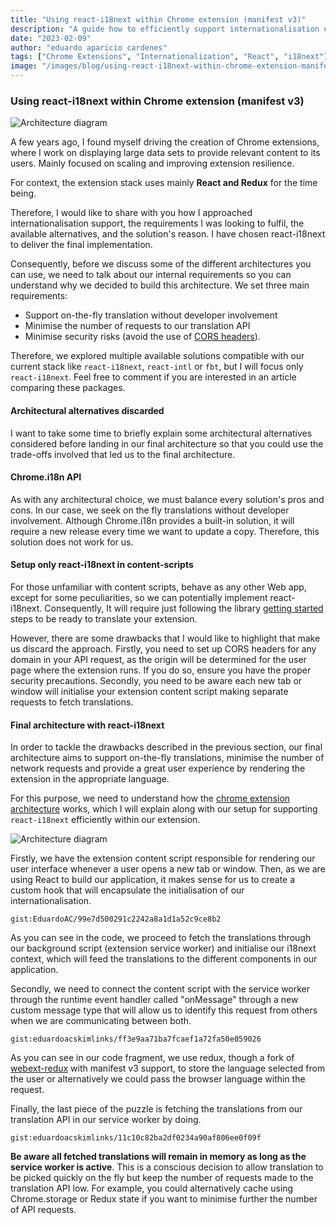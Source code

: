 ```yaml
---
title: "Using react-i18next within Chrome extension (manifest v3)"
description: "A guide how to efficiently support internationalisation using react-i18next"
date: "2023-02-09"
author: "eduardo aparicio cardenes"
tags: ["Chrome Extensions", "Internationalization", "React", "i18next"]
image: "/images/blog/using-react-i18next-within-chrome-extension-manifest-v3-frontmatter.jpg"
---
```


### Using react-i18next within Chrome extension (manifest v3)

![Architecture diagram](/images/blog/using-react-i18next-within-chrome-extension-manifest-v3-frontmatter.jpg)

A few years ago, I found myself driving the creation of Chrome extensions, where I work on displaying large data sets to provide relevant content to its users. Mainly focused on scaling and improving extension resilience.

For context, the extension stack uses mainly **React and Redux** for the time being.

Therefore, I would like to share with you how I approached internationalisation support, the requirements I was looking to fulfil, the available alternatives, and the solution's reason. I have chosen react-i18next to deliver the final implementation.

Consequently, before we discuss some of the different architectures you can use, we need to talk about our internal requirements so you can understand why we decided to build this architecture. We set three main requirements:

- Support on-the-fly translation without developer involvement
- Minimise the number of requests to our translation API
- Minimise security risks (avoid the use of [CORS headers](https://medium.com/@ehayushpathak/security-risks-of-cors-e3f4a25c04d7)).

Therefore, we explored multiple available solutions compatible with our current stack like `react-i18next`, `react-intl` or `fbt`, but I will focus only `react-i18next`. Feel free to comment if you are interested in an article comparing these packages.

#### Architectural alternatives discarded

I want to take some time to briefly explain some architectural alternatives considered before landing in our final architecture so that you could use the trade-offs involved that led us to the final architecture.

#### Chrome.i18n API

As with any architectural choice, we must balance every solution's pros and cons. In our case, we seek on the fly translations without developer involvement. Although Chrome.i18n provides a built-in solution, it will require a new release every time we want to update a copy. Therefore, this solution does not work for us.

#### Setup only react-i18next in content-scripts

For those unfamiliar with content scripts, behave as any other Web app, except for some peculiarities, so we can potentially implement react-i18next. Consequently, It will require just following the library [getting started](https://react.i18next.com/getting-started) steps to be ready to translate your extension.

However, there are some drawbacks that I would like to highlight that make us discard the approach. Firstly, you need to set up CORS headers for any domain in your API request, as the origin will be determined for the user page where the extension runs. If you do so, ensure you have the proper security precautions. Secondly, you need to be aware each new tab or window will initialise your extension content script making separate requests to fetch translations.

#### Final architecture with react-i18next

In order to tackle the drawbacks described in the previous section, our final architecture aims to support on-the-fly translations, minimise the number of network requests and provide a great user experience by rendering the extension in the appropriate language.

For this purpose, we need to understand how the [chrome extension architecture](https://developer.chrome.com/docs/extensions/mv3/architecture-overview/#arch) works, which I will explain along with our setup for supporting `react-i18next` efficiently within our extension.

![Architecture diagram](/images/blog/using-react-i18next-within-chrome-extension-manifest-v3-frontmatter.jpg)

Firstly, we have the extension content script responsible for rendering our user interface whenever a user opens a new tab or window. Then, as we are using React to build our application, it makes sense for us to create a custom hook that will encapsulate the initialisation of our internationalisation.

```gist:EduardoAC/99e7d500291c2242a8a1d1a52c9ce8b2```

As you can see in the code, we proceed to fetch the translations through our background script (extension service worker) and initialise our i18next context, which will feed the translations to the different components in our application.

Secondly, we need to connect the content script with the service worker through the runtime event handler called "onMessage" through a new custom message type that will allow us to identify this request from others when we are communicating between both.

```gist:eduardoacskimlinks/ff3e9aa71ba7fcaef1a72fa50e059026```

As you can see in our code fragment, we use redux, though a fork of [webext-redux](https://github.com/eduardoacskimlinks/webext-redux) with manifest v3 support, to store the language selected from the user or alternatively we could pass the browser language within the request.

Finally, the last piece of the puzzle is fetching the translations from our translation API in our service worker by doing.

```gist:eduardoacskimlinks/11c10c82ba2df0234a90af806ee0f09f```

**Be aware all fetched translations will remain in memory as long as the service worker is active**. This is a conscious decision to allow translation to be picked quickly on the fly but keep the number of requests made to the translation API low. For example, you could alternatively cache using Chrome.storage or Redux state if you want to minimise further the number of API requests. 